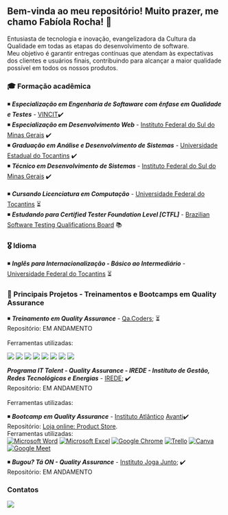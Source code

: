 ## Bem-vinda ao meu repositório! Muito prazer, me chamo Fabíola Rocha! 🤝

Entusiasta de tecnologia e inovação, evangelizadora da Cultura da Qualidade em todas as etapas do desenvolvimento de software. <br>
Meu objetivo é garantir entregas contínuas que atendam às expectativas dos clientes e usuários finais, contribuindo para alcançar a maior qualidade possível em todos os nossos produtos. 

### 🎓 Formação acadêmica 
◾  ***Especialização em Engenharia de Softaware com ênfase em Qualidade e Testes*** - [VINCIT](https://www.faculdadevincit.edu.br/)✔️<br>
◾  ***Especialização em Desenvolvimento Web*** - [Instituto Federal do Sul do Minas Gerais](https://portal.ifsuldeminas.edu.br/) ✔️<br>
◾  ***Graduação em Análise e Desenvolvimento de Sistemas*** -  [Universidade Estadual do Tocantins](https://www.unitins.br/nPortal/) ✔️<br>
◾  ***Técnico em Desenvolvimento de Sistemas*** - [Instituto Federal do Sul do Minas Gerais](https://portal.ifsuldeminas.edu.br/) ✔️<br><br>
◾  ***Cursando Licenciatura em Computação*** -  [Universidade Federal do Tocantins](https://www.uft.edu.br/) ⏳ <br>
◾  ***Estudando para Certified Tester Foundation Level  [CTFL]*** - [Brazilian Software Testing Qualifications Board](https://bstqb.online/ctfl/) 📚 <br>

### 🎖️ Idioma 
◾  ***Inglês para Internacionalização - Básico ao Intermediário*** - [Universidade Federal do Tocantins](https://www.uft.edu.br/) ⏳ <br>
  
### 🎯 Principais Projetos - Treinamentos e Bootcamps em Quality Assurance 
  
◾  ***Treinamento em Quality Assurance*** - [Qa.Coders](https://www.linkedin.com/company/qa-coders/); ⏳ <br>
   Repositório: EM ANDAMENTO <br>  
   Ferramentas utilizadas: <br> 

[![](https://img.shields.io/badge/MongoDB-4EA94B?style=for-the-badge&logo=mongodb&logoColor=white)]()
[![](https://img.shields.io/badge/Microsoft%20SQL%20Server-CC2927?style=for-the-badge&logo=microsoft%20sql%20server&logoColor=white)]()
[![](https://img.shields.io/badge/GIT-E44C30?style=for-the-badge&logo=git&logoColor=white)]()
[![](https://img.shields.io/badge/GitHub-100000?style=for-the-badge&logo=github&logoColor=white)]()
[![](https://img.shields.io/badge/Jira-0052CC?style=for-the-badge&logo=Jira&logoColor=white)]()
[![](https://img.shields.io/badge/Postman-FF6C37?style=for-the-badge&logo=Postman&logoColor=white)]()
[![](https://img.shields.io/badge/Ruby-CC342D?style=for-the-badge&logo=ruby&logoColor=white)]()
[![](https://img.shields.io/badge/Microsoft_Teams-6264A7?style=for-the-badge&logo=microsoft-teams&logoColor=white)]()

   ***Programa IT Talent - Quality Assurance - IREDE - Instituto de Gestão, Redes Tecnológicas e Energias*** - [IREDE](https://irede.org.br/); ✔️<br>
   Repositório: EM ANDAMENTO <br>  
   Ferramentas utilizadas: <br>    
  
◾  ***Bootcamp em Quality Assurance*** - [Instituto Atlântico](https://www.linkedin.com/company/instituto-atlantico/) [Avanti](https://www.linkedin.com/company/avantiatlantico/)✔️<br>
  Repositório:  [Loja online: Product Store](https://github.com/fabiolarocha/bootcampQA_Atlantico).<br>
  Ferramentas utilizadas: <br>
  [![Microsoft Word](https://img.shields.io/badge/Microsoft_Word-2B579A?style=for-the-badge&logo=microsoft-word&logoColor=white)]()
  [![Microsoft Excel](https://img.shields.io/badge/Microsoft_Excel-217346?style=for-the-badge&logo=microsoft-excel&logoColor=white)]()
  [![Google Chrome](https://img.shields.io/badge/Google_chrome-4285F4?style=for-the-badge&logo=Google-chrome&logoColor=white)]()
  [![Trello](https://img.shields.io/badge/Trello-0052CC?style=for-the-badge&logo=trello&logoColor=white])]()
  [![Canva](https://img.shields.io/badge/Canva-%2300C4CC.svg?&style=for-the-badge&logo=Canva&logoColor=white)]()
  [![Google Meet](https://img.shields.io/badge/Google%20Meet-00897B?style=for-the-badge&logo=google-meet&logoColor=white)]()
  <br> 

◾  ***Bugou? Tá ON - Quality Assurance*** - [Instituto Joga Junto](https://www.linkedin.com/company/institutojogajunto/); ✔️<br>
  Repositório: EM ANDAMENTO <br>


### Contatos                                                                                                                                                
 <div>
  <a href="https://www.linkedin.com/in/fabiolagrocha" target="_blank"><img src="https://img.shields.io/badge/-LinkedIn-%230077B5?style=for-the-badge&logo=linkedin&logoColor=white" target="_blank"></a><br> 
 <br> 
